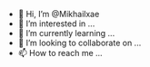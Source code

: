- 👋 Hi, I’m @Mikhailxae
- 👀 I’m interested in ...
- 🌱 I’m currently learning ...
- 💞️ I’m looking to collaborate on ...
- 📫 How to reach me ...

<!---
Mikhailxae/Mikhailxae is a ✨ special ✨ repository because its `README.md` (this file) appears on your GitHub profile.
You can click the Preview link to take a look at your changes.
--->

